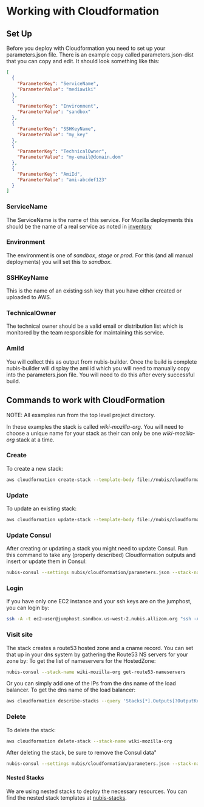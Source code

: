 ﻿# Working with Cloudformation

## Set Up
Before you deploy with Cloudformation you need to set up your parameters.json file. There is an example copy called parameters.json-dist that you can copy and edit. It should look something like this:

```json
[
  {
    "ParameterKey": "ServiceName",
    "ParameterValue": "mediawiki"
  },
  {
    "ParameterKey": "Environment",
    "ParameterValue": "sandbox"
  },
  {
    "ParameterKey": "SSHKeyName",
    "ParameterValue": "my_key"
  },
  {
    "ParameterKey": "TechnicalOwner",
    "ParameterValue": "my-email@domain.dom"
  },
  {
    "ParameterKey": "AmiId",
    "ParameterValue": "ami-abcdef123"
  }
]
```

### ServiceName
The ServiceName is the name of this service. For Mozilla deployments this should be the name of a real service as noted in [inventory](https://inventory.mozilla.org/en-US/core/service/)

### Environment
The environment is one of *sandbox*, *stage* or *prod*. For this (and all manual deployments) you will set this to *sandbox*.

### SSHKeyName
This is the name of an existing ssh key that you have either created or uploaded to AWS.

### TechnicalOwner
The technical owner should be a valid email or distribution list which is monitored by the team responsible for maintaining this service.

### AmiId
You will collect this as output from nubis-builder. Once the build is complete nubis-builder will display the ami id which you will need to manually copy into the parameters.json file. You will need to do this after every successful build.

## Commands to work with CloudFormation
NOTE: All examples run from the top level project directory.

In these examples the stack is called *wiki-mozilla-org*. You will need to choose a unique name for your stack as their can only be one *wiki-mozilla-org* stack at a time.

### Create
To create a new stack:
```bash
aws cloudformation create-stack --template-body file://nubis/cloudformation/main.json --parameters file://nubis/cloudformation/parameters.json --stack-name wiki-mozilla-org
```

### Update
To update an existing stack:
```bash
aws cloudformation update-stack --template-body file://nubis/cloudformation/main.json --parameters file://nubis/cloudformation/parameters.json --stack-name wiki-mozilla-org
```

### Update Consul
After creating or updating a stack you might need to update Consul. Run this command to take any (properly described) Cloudformation outputs and insert or update them in Consul:
```bash
nubis-consul --settings nubis/cloudformation/parameters.json --stack-name wiki-mozilla-org get-and-update
```

### Login
If you have only one EC2 instance and your ssh keys are on the jumphost, you can login by:
```bash
ssh -A -t ec2-user@jumphost.sandbox.us-west-2.nubis.allizom.org "ssh -A -t ubuntu@$(nubis-consul --settings nubis/cloudformation/parameters.json --stack-name wiki-mozilla-org get-ec2-instance-ip)"
```

### Visit site
The stack creates a route53 hosted zone and a cname record. You can set that up in your dns system by gathering the Route53 NS servers for your zone by:
To get the list of nameservers for the HostedZone:
```bash
nubis-consul --stack-name wiki-mozilla-org get-route53-nameservers
```

Or you can simply add one of the IPs from the dns name of the load balancer. To get the dns name of the load balancer:
```bash
aws cloudformation describe-stacks --query 'Stacks[*].Outputs[?OutputKey == `ELBDNSName`].OutputValue' --output text --stack-name wiki-mozilla-org
```

### Delete
To delete the stack:
```bash
aws cloudformation delete-stack --stack-name wiki-mozilla-org
```

After deleting the stack, be sure to remove the Consul data"
```bash
nubis-consul --settings nubis/cloudformation/parameters.json --stack-name wiki-mozilla-org delete
```

#### Nested Stacks

We are using nested stacks to deploy the necessary resources. You can find the nested stack templates at [nubis-stacks](https://github.com/Nubisproject/nubis-stacks).